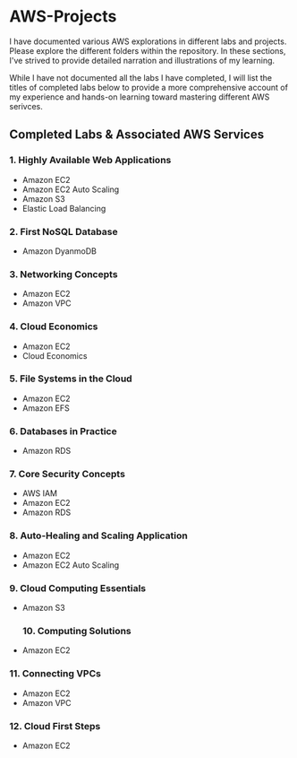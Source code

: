 # AWS-Projects
I have documented various AWS explorations in different labs and projects. Please explore the different folders within the repository. In these sections, I've strived to provide detailed narration and illustrations of my learning.

While I have not documented all the labs I have completed, I will list the titles of completed labs below to provide a more comprehensive account of my experience and hands-on learning toward mastering different AWS serivces.

## Completed Labs & Associated AWS Services

### 1. Highly Available Web Applications
- Amazon EC2
- Amazon EC2 Auto Scaling
- Amazon S3
- Elastic Load Balancing

### 2. First NoSQL Database
- Amazon DyanmoDB

### 3. Networking Concepts 
- Amazon EC2
- Amazon VPC

### 4. Cloud Economics
- Amazon EC2
- Cloud Economics

### 5. File Systems in the Cloud
- Amazon EC2
- Amazon EFS

### 6. Databases in Practice
- Amazon RDS

### 7. Core Security Concepts
- AWS IAM
- Amazon EC2
- Amazon RDS

### 8. Auto-Healing and Scaling Application
 - Amazon EC2
 - Amazon EC2 Auto Scaling
 
### 9. Cloud Computing Essentials
- Amazon S3

  ### 10. Computing Solutions
- Amazon EC2

### 11. Connecting VPCs
- Amazon EC2
- Amazon VPC

### 12. Cloud First Steps
- Amazon EC2

<!---
AWS Solutions Architect chunk next, then almost caught up!
-->
